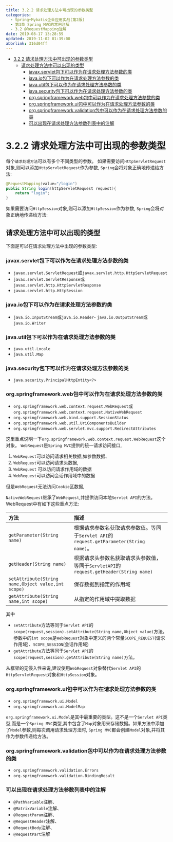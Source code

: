 ```yaml
---
title: 3.2.2 请求处理方法中可出现的参数类型
categories: 
  - Spring+Mybatis企业应用实战(第2版)
  - 第3章 Spring MVC的常用注解
  - 3.2 @RequestMapping注解
date: 2019-08-17 13:28:59
updated: 2019-11-02 01:39:00
abbrlink: 316d04ff
---
```

- [3.2.2 请求处理方法中可出现的参数类型](/ReadingNotes/316d04ff/#3-2-2-请求处理方法中可出现的参数类型)
    - [请求处理方法中可以出现的类型](/ReadingNotes/316d04ff/#请求处理方法中可以出现的类型)
        - [javax.servlet包下可以作为在请求处理方法参数的类](/ReadingNotes/316d04ff/#javax-servlet包下可以作为在请求处理方法参数的类)
        - [java.io包下可以作为在请求处理方法参数的类](/ReadingNotes/316d04ff/#java-io包下可以作为在请求处理方法参数的类)
        - [java.util包下可以作为在请求处理方法参数的类](/ReadingNotes/316d04ff/#java-util包下可以作为在请求处理方法参数的类)
        - [java.security包下可以作为在请求处理方法参数的类](/ReadingNotes/316d04ff/#java-security包下可以作为在请求处理方法参数的类)
        - [org.springframework.web包中可以作为在请求处理方法参数的类](/ReadingNotes/316d04ff/#org-springframework-web包中可以作为在请求处理方法参数的类)
        - [org.springframework.ui包中可以作为在请求处理方法参数的类](/ReadingNotes/316d04ff/#org-springframework-ui包中可以作为在请求处理方法参数的类)
        - [org.springframework.validation包中可以作为在请求处理方法参数的类](/ReadingNotes/316d04ff/#org-springframework-validation包中可以作为在请求处理方法参数的类)
        - [可以出现在请求处理方法参数列表中的注解](/ReadingNotes/316d04ff/#可以出现在请求处理方法参数列表中的注解)

<!--more-->
<script src="https://cdn.bootcss.com/jquery/3.4.0/jquery.slim.min.js"></script>
<script>$(document).ready(function () {$(".post-body > ul:nth-child(1)").hide();});</script>

<!--end-->
<!--SSTStart-->
# 3.2.2 请求处理方法中可出现的参数类型 #
每个`请求处理方法`可以有多个不同类型的参数。
如果需要访问`HttpServletRequest`对象,则可以添加`HttpServletRequest`作为参数, `Spring`会将对象正确地传递给方法:
```java
@RequestMapping(value="/login")
public String login(httpServletRequest request){
    return "login";
}
```
如果需要访问`HttpSession`对象,则可以添加`HttpSession`作为参数, `Spring`会将对象正确地传递给方法:

## 请求处理方法中可以出现的类型 ##
下面是可以在请求处理方法中出现的参数类型:
### javax.servlet包下可以作为在请求处理方法参数的类 ###
- `javax.servlet.ServletRequest`或`javax.servlet.http.HttpServletRequest`
- `javax.servlet.ServletResponse`或`javax.servlet.http.HttpServletResponse`
- `javax.servlet.http.HttpSession`

### java.io包下可以作为在请求处理方法参数的类 ###
- `java.io.InputStream`或`java.io.Reader`- `java.io.OutputStream`或`java.io.Writer`

### java.util包下可以作为在请求处理方法参数的类 ###
- `java.util.Locale`
- `java.util.Map`

### java.security包下可以作为在请求处理方法参数的类 ###
- `java.security.PrincipalHttpEntity<?>`

### org.springframework.web包中可以作为在请求处理方法参数的类 ###
- `org.springframework.web.context.request.WebRequest`或`org.springframework.web.context.request.NativeWebRequest`
- `org.springframework.web.bind.support.SessionStatus`
- `org.springframework.web.util.UriComponentsBuilder`
- `org.springframework.web.servlet.mvc.support.RedirectAttributes`

这里重点说明一下`org.springframework.web.context.request.WebRequest`这个对象。 `WebRequest`是`Spring MVC`提供的统一请求访问接口,
1. `WebRequest`可以访问请求相关数据,如参数数据、
2. `WebRequest`可以访问请求头数据,
3. `WebRequest` 可以访问请求作用域的数据
4. `WebRequest`可以访问会话作用域中的数据

但是`WebRequest`无法访问`Cookie`区数据,

`NativeWebRequest`继承了`WebRequest`,并提供访问本地`Servlet API`的方法。
WebRequest中有如下这些重点方法:

|方法|描述|
|:---|:---|
|`getParameter(String name)`|根据请求参数名获取请求参数值。等同于`Servlet API`的`request.getParameter(String name)`。|
|`getHeader(String name)`|根据请求头参数名获取请求头参数值，等同于`ServletAPI`的`request.getHeader(String name)`|
|`setAttribute(String name,Object value,int scope)`|保存数据到指定的作用域|
|`getAttribute(String name,int scope)`|从指定的作用域中提取数据|
其中
- `setAttribute`方法等同于`Servlet API`的`scope(request,session).setAttribute(String name,Object value)`方法。参数中的`int scope`是`WebRequest`对象中定义的两个常量`SCOPE_REQUEST`(请求作用域)、`SCOPE_SESSION`(会话作用域)
- `getAttribute`方法等同于`Servlet API`的`scope(request,session).getAttribute(String name)`方法。

从框架的无侵入性来说,建议使用`WebRequest`对象替代`Servlet API`的`HttpServletRequest`对象和`HttpSession`对象。

### org.springframework.ui包中可以作为在请求处理方法参数的类 ###
- `org.springframework.ui.Model`
- `org.springframework.ui.ModelMap`

`org.springframework.ui.Model`是其中最重要的类型。这不是一个`Servlet API`类型,而是一个`Spring MVC`类型,其中包含了`Map`对象用来存储数据。如果方法中添加了`Model`参数,则每次调用请求处理方法时, `Spring MVC`都会创建`Model`对象,并将其作为参数传递给方法。
### org.springframework.validation包中可以作为在请求处理方法参数的类 ###
- `org.springframework.validation.Errors`
- `org.springframework.validation.BindingResult`

### 可以出现在请求处理方法参数列表中的注解 ###
- `@PathVariable`注解、
- `@MatrixVariable`注解、
- `@RequestParam`注解、
- `@RequestHeader`注解、
- `@RequestBody`注解、
- `@RequestPart`注解
<!--SSTStop-->


